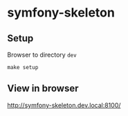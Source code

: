 # symfony-skeleton

## Setup

Browser to directory `dev`

`make setup`

## View in browser

http://symfony-skeleton.dev.local:8100/
